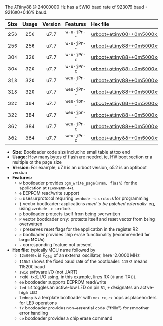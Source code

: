 The ATtiny88 @ 24000000 Hz has a SWIO baud rate of 923076 baud = 921600+0.16% baud.

|Size|Usage|Version|Features|Hex file|
|:-:|:-:|:-:|:-:|:--|
|256|256|u7.7|`w-u-jPr--`|[urboot+attiny88++0m5000x+++19k2_swio_rxd7_txd6_led+d0.hex](https://raw.githubusercontent.com/stefanrueger/urboot.hex/main/mcus/attiny88/external_oscillator/fcpu++0m5000_Hz/br+++19k2_bps/urboot+attiny88++0m5000x+++19k2_swio_rxd7_txd6_led+d0.hex)|
|256|256|u7.7|`w-u-jPr--`|[urboot+attiny88++0m5000x+++19k2_swio_rxd7_txd6_lednop.hex](https://raw.githubusercontent.com/stefanrueger/urboot.hex/main/mcus/attiny88/external_oscillator/fcpu++0m5000_Hz/br+++19k2_bps/urboot+attiny88++0m5000x+++19k2_swio_rxd7_txd6_lednop.hex)|
|304|320|u7.7|`w-u-jPr-c`|[urboot+attiny88++0m5000x+++19k2_swio_rxd7_txd6_led+d0_fr_ce.hex](https://raw.githubusercontent.com/stefanrueger/urboot.hex/main/mcus/attiny88/external_oscillator/fcpu++0m5000_Hz/br+++19k2_bps/urboot+attiny88++0m5000x+++19k2_swio_rxd7_txd6_led+d0_fr_ce.hex)|
|304|320|u7.7|`w-u-jPr-c`|[urboot+attiny88++0m5000x+++19k2_swio_rxd7_txd6_lednop_fr_ce.hex](https://raw.githubusercontent.com/stefanrueger/urboot.hex/main/mcus/attiny88/external_oscillator/fcpu++0m5000_Hz/br+++19k2_bps/urboot+attiny88++0m5000x+++19k2_swio_rxd7_txd6_lednop_fr_ce.hex)|
|318|320|u7.7|`weu-jPr--`|[urboot+attiny88++0m5000x+++19k2_swio_rxd7_txd6_ee_led+d0.hex](https://raw.githubusercontent.com/stefanrueger/urboot.hex/main/mcus/attiny88/external_oscillator/fcpu++0m5000_Hz/br+++19k2_bps/urboot+attiny88++0m5000x+++19k2_swio_rxd7_txd6_ee_led+d0.hex)|
|318|320|u7.7|`weu-jPr--`|[urboot+attiny88++0m5000x+++19k2_swio_rxd7_txd6_ee_lednop.hex](https://raw.githubusercontent.com/stefanrueger/urboot.hex/main/mcus/attiny88/external_oscillator/fcpu++0m5000_Hz/br+++19k2_bps/urboot+attiny88++0m5000x+++19k2_swio_rxd7_txd6_ee_lednop.hex)|
|322|384|u7.7|`weu-jpr--`|[urboot+attiny88++0m5000x+++19k2_swio_rxd7_txd6_ee_led+d0_fr.hex](https://raw.githubusercontent.com/stefanrueger/urboot.hex/main/mcus/attiny88/external_oscillator/fcpu++0m5000_Hz/br+++19k2_bps/urboot+attiny88++0m5000x+++19k2_swio_rxd7_txd6_ee_led+d0_fr.hex)|
|322|384|u7.7|`weu-jpr--`|[urboot+attiny88++0m5000x+++19k2_swio_rxd7_txd6_ee_lednop_fr.hex](https://raw.githubusercontent.com/stefanrueger/urboot.hex/main/mcus/attiny88/external_oscillator/fcpu++0m5000_Hz/br+++19k2_bps/urboot+attiny88++0m5000x+++19k2_swio_rxd7_txd6_ee_lednop_fr.hex)|
|362|384|u7.7|`weu-jPr-c`|[urboot+attiny88++0m5000x+++19k2_swio_rxd7_txd6_ee_led+d0_fr_ce.hex](https://raw.githubusercontent.com/stefanrueger/urboot.hex/main/mcus/attiny88/external_oscillator/fcpu++0m5000_Hz/br+++19k2_bps/urboot+attiny88++0m5000x+++19k2_swio_rxd7_txd6_ee_led+d0_fr_ce.hex)|
|362|384|u7.7|`weu-jPr-c`|[urboot+attiny88++0m5000x+++19k2_swio_rxd7_txd6_ee_lednop_fr_ce.hex](https://raw.githubusercontent.com/stefanrueger/urboot.hex/main/mcus/attiny88/external_oscillator/fcpu++0m5000_Hz/br+++19k2_bps/urboot+attiny88++0m5000x+++19k2_swio_rxd7_txd6_ee_lednop_fr_ce.hex)|

- **Size:** Bootloader code size including small table at top end
- **Usage:** How many bytes of flash are needed, ie, HW boot section or a multiple of the page size
- **Version:** For example, u7.6 is an urboot version, o5.2 is an optiboot version
- **Features:**
  + `w` bootloader provides `pgm_write_page(sram, flash)` for the application at `FLASHEND-4+1`
  + `e` EEPROM read/write support
  + `u` uses urprotocol requiring `avrdude -c urclock` for programming
  + `j` vector bootloader: applications *need to be patched externally*, eg, using `avrdude -c urclock`
  + `p` bootloader protects itself from being overwritten
  + `P` vector bootloader only: protects itself and reset vector from being overwritten
  + `r` preserves reset flags for the application in the register R2
  + `c` bootloader provides chip erase functionality (recommended for large MCUs)
  + `-` corresponding feature not present
- **Hex file:** typically MCU name followed by
  + `12m0000x` is F<sub>CPU</sub> of an external oscillator, here 12.0000 MHz
  + `115k2` shows the fixed baud rate of the bootloader: `115k2` means 115200 baud
  + `swio` software I/O (not UART)
  + `rxd0 txd1` I/O using, in this example, lines RX `D0` and TX `D1`
  + `ee` bootloader supports EEPROM read/write
  + `led-b1` toggles an active-low LED on pin `B1`, `+` designates an active-high LED
  + `lednop` is a template bootloader with `mov rx,rx` nops as placeholders for LED operations
  + `fr` bootloader provides non-essential code ("frills") for smoother error handling
  + `ce` bootloader provides a chip erase command
